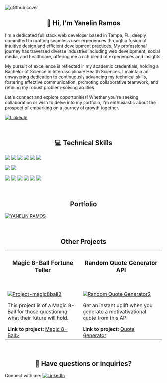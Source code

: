 ![gGthub cover](https://user-images.githubusercontent.com/104784989/221913229-3d296a3a-f6a9-4d2b-8dc0-25d8561028a7.gif)

##  <div align=center>👋 Hi, I’m Yanelin Ramos</div>

I'm a dedicated full stack web developer based in Tampa, FL, deeply committed to crafting seamless user experiences through a fusion of intuitive design and efficient development practices. My professional journey has traversed diverse industries including web development, social media, and healthcare, offering me a rich blend of experiences and insights.

My pursuit of excellence is reflected in my academic credentials, holding a Bachelor of Science in Interdisciplinary Health Sciences. I maintain an unwavering dedication to continuously advancing my technical skills, fostering effective communication, promoting collaborative teamwork, and refining my robust problem-solving abilities.

Let's connect and explore opportunities! Whether you're seeking collaboration or wish to delve into my portfolio, I'm enthusiastic about the prospect of embarking on a journey of growth together.

[![LinkedIn](https://img.shields.io/badge/LinkedIn-0077B5?style=flat&logo=linkedin&logoColor=white)](https://www.linkedin.com/in/yanelinramos/)

&nbsp; 

## <div align=center>💻 Technical Skills</div>

![](https://img.shields.io/badge/Code-JavaScript-lightgrey?style=for-the-badge&logo=JavaScript&logoColor=white)
![](https://img.shields.io/badge/Code-Java-lightgrey?style=for-the-badge&logo=Java&logoColor=white)
![](https://img.shields.io/badge/Code-HTML5-lightgrey?style=for-the-badge&logo=HTML5&logoColor=white)
![](https://img.shields.io/badge/Code-SpringBoot-lightgrey?style=for-the-badge&logo=SpringBoot&logoColor=white)
![](https://img.shields.io/badge/Code-MySQL-lightgrey?style=for-the-badge&logo=MySQL&logoColor=white)
![](https://img.shields.io/badge/Code-SQLite-lightgrey?style=for-the-badge&logo=SQLite&logoColor=white)

![](https://img.shields.io/badge/Style-Bootstrap-lightgrey?style=for-the-badge&logo=Bootstrap&logoColor=white)
![](https://img.shields.io/badge/Style-CSS3-lightgrey?style=for-the-badge&logo=CSS3&logoColor=white)

![](https://img.shields.io/badge/Tools-NPM-lightgrey?style=for-the-badge&logo=NPM&logoColor=white)
![](https://img.shields.io/badge/Tools-Heroku-lightgrey?style=for-the-badge&logo=Heroku&logoColor=white)
![](https://img.shields.io/badge/Tools-Git-lightgrey?style=for-the-badge&logo=Git&logoColor=white)
![](https://img.shields.io/badge/Tools-GitHub-lightgrey?style=for-the-badge&logo=GitHub&logoColor=white)
![](https://img.shields.io/badge/Tools-VSCode-lightgrey?style=for-the-badge&logo=VisualStudioCode&logoColor=white)
![](https://img.shields.io/badge/Tools-IntellijIDEA-lightgrey?style=for-the-badge&logo=IntellijIdea&logoColor=white)

&nbsp; 

## <div align=center>Portfolio</div> 

[![YANELIN RAMOS](https://user-images.githubusercontent.com/104784989/221943116-108b326f-e50e-4087-9476-61673fa5de4f.png)](https://ramosy1.github.io/portfolio)

&nbsp; 

## <div align=center>Other Projects</div> 

<table>
 <tbody>
  <td >
   <h3 align = "center">Magic 8-Ball Fortune Teller</h3>
 
   &nbsp; 
 
   <a href="https://ramosy1.github.io/magic8ball/" target="blank" rel="nofollow">![Project-magic8ball2](https://user-images.githubusercontent.com/104784989/221997804-2fdb3c88-fef8-422b-aab5-a08441f9980e.gif)</a>
   <p>This project is of a Magic 8-Ball for those questioning what their future will hold.</p>
   <b>Link to project: </b><a href="https://ramosy1.github.io/magic8ball/" target="blank" rel="nofollow">Magic 8-Ball></a>
  </td>
  
  <td width="52%">

   <h3 align = "center">Random Quote Generator API</h3>
  
   &nbsp; 

   <a href="https://ramosy1.github.io/random_quote_generator/" target="blank" rel="nofollow">![Random Quote Generator2](https://user-images.githubusercontent.com/104784989/222009158-3bb2b572-6d6c-4724-8e97-7a6e632a7c0d.jpg)</a>
   <p>Get an instant uplift when you generate a motivativational quote from this API</p>
   <b>Link to project: </b><a href="https://ramosy1.github.io/random_quote_generator/" target="blank" rel="nofollow">Quote Generator</a>
   
  </td>
 </tbody>
</table>

&nbsp; 


## <div align=center>🤔 Have questions or inquiries?</div> 

Connect with me: 
 [![LinkedIn](https://img.shields.io/badge/LinkedIn-0077B5?style=flat&logo=linkedin&logoColor=white)](https://www.linkedin.com/in/yanelinramos/)

<!---
ramosy1/ramosy1 is a ✨ special ✨ repository because its `README.md` (this file) appears on your GitHub profile.
You can click the Preview link to take a look at your changes.
--->
